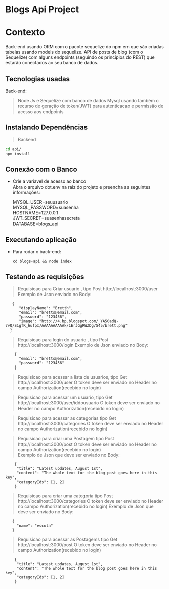 

# Blogs Api Project

# Contexto
Back-end usando ORM com o pacote sequelize do npm em que são criadas tabelas usando models do sequelize.
   API de posts de blog (com o Sequelize) com alguns endpoints (seguindo os princípios do REST) que estarão conectados ao seu banco de dados.


## Tecnologias usadas

Back-end:
>  Node Js e Sequelize com banco de dados Mysql usando também o recurso de geração de token(JWT) para autenticacao e permissão de acesso aos endpoints 


## Instalando Dependências

> Backend

```bash
cd api/ 
npm install
``` 

## Conexão com o Banco

*  Crie a variavel de acesso ao banco<br>
    Abra o arquivo dot.env na raiz do projeto e preencha as seguintes informações:<br>
    
    MYSQL_USER=seuusuario<br>
    MYSQL_PASSWORD=suasenha<br>
    HOSTNAME=127.0.0.1<br>
    JWT_SECRET=suasenhasecreta<br>
    DATABASE=blogs_api<br>
    
    
## Executando aplicação

* Para rodar o back-end:

  ```
  cd blogs-api && node index
  ```

## Testando as requisições

>  Requisicao para Criar usuario , tipo Post http://localhost:3000/user
      Exemplo de Json enviado no Body:
      
  ``` 
     {
        "displayName": "Bretth",
        "email": "bretts@email.com",
        "password": "123456",
        "image": "http://4.bp.blogspot.com/_YA50adQ-7vQ/S1gfR_6ufpI/AAAAAAAAAAk/1ErJGgRWZDg/S45/brett.png"
    }
  ```
> Requisicao para login do usuario , tipo Post http://localhost:3000/login
      Exemplo de Json enviado no Body:
     
  ```  
      {
        "email": "bretts@email.com",
        "password": "123456"
      }     

  ``` 
   
  
> Requisicao para acessar a  lista de usuarios, tipo Get http://localhost:3000/user
      O token deve ser enviado no Header no campo Authorization(recebido no login)  


> Requisicao para acessar um usuario, tipo Get http://localhost:3000/user/iddousuario
      O token deve ser enviado no Header no campo Authorization(recebido no login)
      

> Requisicao para acessar as categorias tipo Get http://localhost:3000/categories
      O token deve ser enviado no Header no campo Authorization(recebido no login) 

     

> Requisicao para criar uma Postagem  tipo Post http://localhost:3000/post
       O token deve ser enviado no Header no campo Authorization(recebido no login)        
       Exemplo de Json que deve ser enviado no Body:
       
   ```      
       {
        "title": "Latest updates, August 1st",
        "content": "The whole text for the blog post goes here in this key",
        "categoryIds": [1, 2]
       }
   ``` 
     
> Requisicao para criar uma categoria tipo Post http://localhost:3000/categories
      O token deve ser enviado no Header no campo Authorization(recebido no login)
      Exemplo de Json que deve ser enviado no Body:
   ```   
      {
        "name": "escola"
      }
   ```     
     
> Requisicao para acessar as Postagems tipo Get http://localhost:3000/post
       O token deve ser enviado no Header no campo Authorization(recebido no login)
   ```      
       {
        "title": "Latest updates, August 1st",
        "content": "The whole text for the blog post goes here in this key",
        "categoryIds": [1, 2]
       }
   ```   
     


